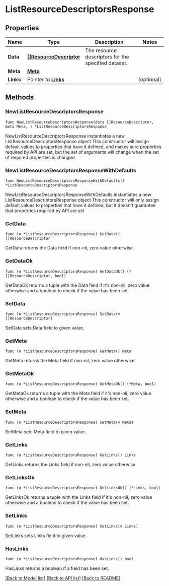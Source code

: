 # ListResourceDescriptorsResponse

## Properties

Name | Type | Description | Notes
------------ | ------------- | ------------- | -------------
**Data** | [**[]ResourceDescriptor**](ResourceDescriptor.md) | The resource descriptors for the specified dataset. | 
**Meta** | [**Meta**](Meta.md) |  | 
**Links** | Pointer to [**Links**](Links.md) |  | [optional] 

## Methods

### NewListResourceDescriptorsResponse

`func NewListResourceDescriptorsResponse(data []ResourceDescriptor, meta Meta, ) *ListResourceDescriptorsResponse`

NewListResourceDescriptorsResponse instantiates a new ListResourceDescriptorsResponse object
This constructor will assign default values to properties that have it defined,
and makes sure properties required by API are set, but the set of arguments
will change when the set of required properties is changed

### NewListResourceDescriptorsResponseWithDefaults

`func NewListResourceDescriptorsResponseWithDefaults() *ListResourceDescriptorsResponse`

NewListResourceDescriptorsResponseWithDefaults instantiates a new ListResourceDescriptorsResponse object
This constructor will only assign default values to properties that have it defined,
but it doesn't guarantee that properties required by API are set

### GetData

`func (o *ListResourceDescriptorsResponse) GetData() []ResourceDescriptor`

GetData returns the Data field if non-nil, zero value otherwise.

### GetDataOk

`func (o *ListResourceDescriptorsResponse) GetDataOk() (*[]ResourceDescriptor, bool)`

GetDataOk returns a tuple with the Data field if it's non-nil, zero value otherwise
and a boolean to check if the value has been set.

### SetData

`func (o *ListResourceDescriptorsResponse) SetData(v []ResourceDescriptor)`

SetData sets Data field to given value.


### GetMeta

`func (o *ListResourceDescriptorsResponse) GetMeta() Meta`

GetMeta returns the Meta field if non-nil, zero value otherwise.

### GetMetaOk

`func (o *ListResourceDescriptorsResponse) GetMetaOk() (*Meta, bool)`

GetMetaOk returns a tuple with the Meta field if it's non-nil, zero value otherwise
and a boolean to check if the value has been set.

### SetMeta

`func (o *ListResourceDescriptorsResponse) SetMeta(v Meta)`

SetMeta sets Meta field to given value.


### GetLinks

`func (o *ListResourceDescriptorsResponse) GetLinks() Links`

GetLinks returns the Links field if non-nil, zero value otherwise.

### GetLinksOk

`func (o *ListResourceDescriptorsResponse) GetLinksOk() (*Links, bool)`

GetLinksOk returns a tuple with the Links field if it's non-nil, zero value otherwise
and a boolean to check if the value has been set.

### SetLinks

`func (o *ListResourceDescriptorsResponse) SetLinks(v Links)`

SetLinks sets Links field to given value.

### HasLinks

`func (o *ListResourceDescriptorsResponse) HasLinks() bool`

HasLinks returns a boolean if a field has been set.


[[Back to Model list]](../README.md#documentation-for-models) [[Back to API list]](../README.md#documentation-for-api-endpoints) [[Back to README]](../README.md)


